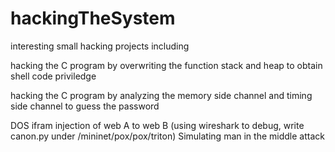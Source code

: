 # hackingTheSystem
interesting small hacking projects including

  hacking the C program by overwriting the function stack and heap to obtain shell code priviledge
  
  hacking the C program by analyzing the memory side channel and timing side channel to guess the password
  
  DOS ifram injection of web A to web B (using wireshark to debug, write canon.py under /mininet/pox/pox/triton)
  Simulating man in the middle attack
